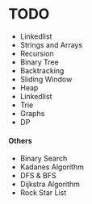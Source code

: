 # TODO

- Linkedlist
- Strings and Arrays
- Recursion
- Binary Tree
- Backtracking
- Sliding Window
- Heap
- Linkedlist
- Trie
- Graphs
- DP

#### Others

- Binary Search
- Kadanes Algorithm
- DFS & BFS
- Dijkstra Algorithm
- Rock Star List
